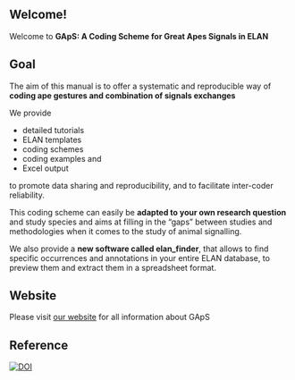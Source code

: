 ## Welcome! 

Welcome to **GApS: A Coding Scheme for Great Apes Signals in ELAN**

## Goal

The aim of this manual is to offer a systematic and reproducible way of **coding ape gestures and combination of signals exchanges** 

We provide 

  * detailed tutorials
  * ELAN templates
  * coding schemes
  * coding examples and 
  * Excel output
  
to promote data sharing and reproducibility, and to facilitate inter-coder reliability. 

This coding scheme can easily be **adapted to your own research question** and study species and aims at filling in the “gaps” between studies and methodologies when it comes to the study of animal signalling. 

We also provide a **new software called elan_finder**, that allows to find specific occurrences and annotations in your entire ELAN database, to preview them and extract them in a spreadsheet format. 

## Website

Please visit [our website](https://greatapesgestures.github.io) for all information about GApS

## Reference

<a href="https://zenodo.org/badge/latestdoi/571517799"><img src="https://zenodo.org/badge/571517799.svg" alt="DOI"></a>

